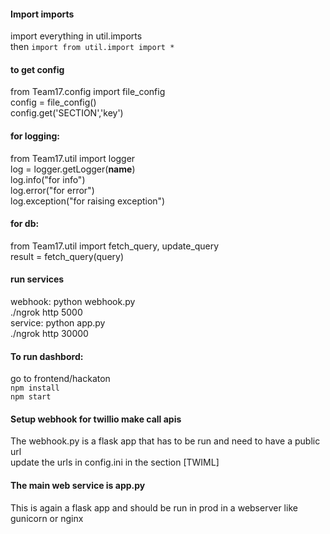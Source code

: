 #### Import imports
import everything in util.imports</br>
then `import from util.import import *`

#### to get config
from Team17.config import file_config</br>
config = file_config()</br>
config.get('SECTION','key')</br>

#### for logging:
from Team17.util import logger</br>
log = logger.getLogger(__name__)</br>
log.info("for info")</br>
log.error("for error")</br>
log.exception("for raising exception")</br>

#### for db:
from Team17.util import fetch_query, update_query</br>
result = fetch_query(query)</br>

#### run services
webhook: python webhook.py</br>
./ngrok http 5000</br>
service: python app.py</br>
./ngrok http 30000</br>

#### To run dashbord:
go to frontend/hackaton</br>
`npm install`</br>
`npm start`


#### Setup webhook for twillio make call apis
The webhook.py is a flask app that has to be run and need to have a public url </br>
update the urls in config.ini in the section [TWIML] </br>

#### The main web service is app.py
This is again a flask app and should be run in prod in a webserver like gunicorn or nginx</br>
